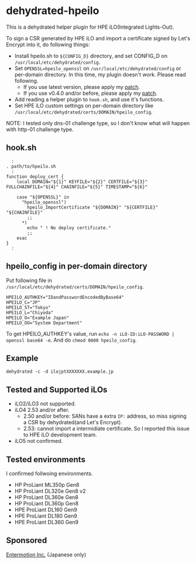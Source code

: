 # dehydrated-hpeilo
This is a dehydrated helper plugin for HPE iLO(Integrated Lights-Out).

To sign a CSR generated by HPE iLO and import a certificate signed by Let's Encrypt into it, do following things:
- Install hpeilo.sh to `${CONFIG_D}` directory, and set CONFIG_D on `/usr/local/etc/dehydrated/config`.
- Set `OPENSSL=hpeilo_openssl` on `/usr/local/etc/dehydrated/config` or per-domain directory.  In this time, my plugin doesn't work.  Please read following.
  - If you use latest version, please apply my [patch](https://github.com/nanorkyo/dehydrated/commit/a7786de5f86a3c2eee3daec563216c97c407cf2e).
  - If you use v0.4.0 and/or before, please apply my [patch](https://github.com/nanorkyo/dehydrated/commit/e42667b7e29e15b0342817fa07b8d4d187cac8fd).
- Add reading a helper plugin to `hook.sh`, and use it's functions.
- Set HPE iLO custom settings on per-domain directory like `/usr/local/etc/dehydrated/certs/DOMAIN/hpeilo_config`.

NOTE: I tested only dns-01 challenge type, so I don't know what will happen with http-01 challenge type.

## hook.sh
```text
  :
. path/to/hpeilo.sh
  :
function deploy_cert {
    local DOMAIN="${1}" KEYFILE="${2}" CERTFILE="${3}" FULLCHAINFILE="${4}" CHAINFILE="${5}" TIMESTAMP="${6}"

    case "${OPENSSL}" in
      "hpeilo_openssl")
        hpeilo_ImportCertificate "${DOMAIN}" "${CERTFILE}" "${CHAINFILE}"
        ;;
      *)
        echo " ! No deploy certificate."
        ;;
    esac
}
  :
```

## hpeilo_config in per-domain directory
Put following file in `/usr/local/etc/dehydrated/certs/DOMAIN/hpeilo_config`.

```text
HPEILO_AUTHKEY="IDandPasswordEncodedByBase64"
HPEILO_C="JP"
HPEILO_ST="Tokyo"
HPEILO_L="Chiyoda"
HPEILO_O="Example Japan"
HPEILO_OU="System Department"
```

To get HPEILO_AUTHKEY's value, run `echo -n iLO-ID:iLO-PASSWORD | openssl base64 -e`.  And do `chmod 0600 hpeilo_config`.

## Example
```text
dehydrated -c -d ilojptXXXXXXX.example.jp
```

## Tested and Supported iLOs
- iLO2/iLO3 not supported.
- iLO4 2.53 and/or after.
  - 2.50 and/or before: SANs have a extra `IP:` address, so miss signing a CSR by dehydrated(and Let's Encrypt).
  - 2.53: cannot import a intermidiate certificate.  So I reported this issue to HPE iLO development team.
- iLO5 not confirmed.

## Tested environments
I confirmed follwoing environments.
- HP ProLiant ML350p Gen8
- HP ProLiant DL320e Gen8 v2
- HP ProLiant DL360e Gen8
- HP ProLiant DL360p Gen8
- HPE ProLiant DL160 Gen9
- HPE ProLiant DL180 Gen9
- HPE ProLiant DL360 Gen9

## Sponsored
[Entermotion Inc.](http://entermotion.jp/) (Japanese only)

